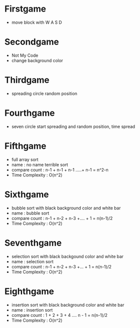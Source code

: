 # Firstgame
 - move block with W A S D
 
# Secondgame
 - Not My Code 
 - change background color
 
# Thirdgame
 - spreading circle random position
 
# Fourthgame
 - seven circle start spreading and random position, time spread
 
# Fifthgame
 - full array sort
 - name : no name terrible sort
 - compare count : n-1 + n-1 + n-1 .....+ n-1 = n^2-n
 - Time Complexity : O(n^2)
 
# Sixthgame
 - bubble sort with black background color and white bar
 - name : bubble sort
 - compare count : n-1 + n-2 + n-3 +.... + 1 = n(n-1)/2
 - Time Complexity : O(n^2)
 
# Seventhgame
 - selection sort with black backgound color and white bar
 - name : selection sort
 - compare count : n-1 + n-2 + n-3 +... + 1 = n(n-1)/2
 - Time Complexity : O(n^2)

# Eighthgame
 - insertion sort with black background color and white bar
 - name : insertion sort
 - compare count : 1 + 2 + 3 + 4 .... n - 1 = n(n-1)/2
 - Time Complexity : O(n^2)

